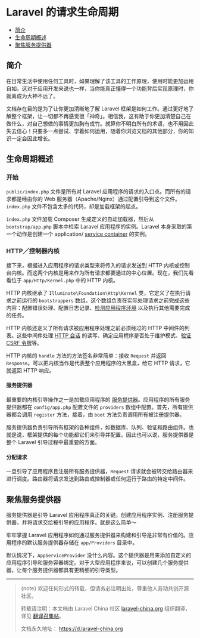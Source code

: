 # Laravel 的请求生命周期

- [简介](#introduction)
- [生命周期概述](#lifecycle-overview)
- [聚焦服务提供器](#focus-on-service-providers)

<a name="introduction"></a>
## 简介

在日常生活中使用任何工具时，如果理解了该工具的工作原理，使用时能更加运用自如。这对于应用开发来说也一样，当你能真正懂得一个功能背后实现原理时，你就离成为大神不远了。

文档存在目的是为了让你更加清晰地了解 Laravel 框架是如何工作。通过更好地了解整个框架，让一切都不再感觉很「神奇」。相信我，这有助于你更加清楚自己在做什么，对自己想做的事情更加胸有成竹。就算你不明白所有的术语，也不用因此失去信心！只要多一点尝试、学着如何运用，随着你浏览文档的其他部分，你的知识一定会因此增长。

<a name="lifecycle-overview"></a>
## 生命周期概述

### 开始

`public/index.php` 文件是所有对 Laravel 应用程序的请求的入口点。而所有的请求都是经由你的 Web 服务器（Apache/Nginx）通过配置引导到这个文件。`index.php` 文件不包含太多的代码，却是加载框架的起点。

`index.php` 文件加载 Composer 生成定义的自动加载器，然后从 `bootstrap/app.php` 脚本中检索 Laravel 应用程序的实例。Laravel 本身采取的第一个动作是创建一个 application/ [service container](/docs/{{version}}/container) 的实例。

### HTTP／控制器内核

接下来，根据进入应用程序的请求类型来将传入的请求发送到 HTTP 内核或控制台内核。而这两个内核是用来作为所有请求都要通过的中心位置。现在，我们先看看位于 `app/Http/Kernel.php` 中的 HTTP 内核。

HTTP 内核继承了 `Illuminate\Foundation\Http\Kernel` 类，它定义了在执行请求之前运行的 `bootstrappers` 数组。这个数组负责在实际处理请求之前完成这些内容：配置错误处理、配置日志记录、[检测应用程序环境](/docs/{{version}}/configuration#environment-configuration) 以及执行其他需要完成的任务。

HTTP 内核还定义了所有请求被应用程序处理之前必须经过的 HTTP 中间件的列表。这些中间件处理 [HTTP 会话](/docs/{{version}}/session) 的读写、确定应用程序是否处于维护模式、[验证 CSRF 令牌](/docs/{{version}}/csrf)等。

HTTP 内核的 `handle` 方法的方法签名非常简单：接收 `Request` 并返回 `Response`。可以把内核当作是代表整个应用程序的大黑盒，给它 HTTP 请求，它就返回 HTTP 响应。

#### 服务提供器

最重要的内核引导操作之一是加载应用程序的 [服务提供器](/docs/{{version}}/providers)。应用程序的所有服务提供器都在 `config/app.php` 配置文件的 `providers` 数组中配置。首先，所有提供器都会调用 `register` 方法，接着，由 `boot` 方法负责调用所有被注册提供器。

服务提供器负责引导所有框架的各种组件，如数据库、队列、验证和路由组件。也就是说，框架提供的每个功能都它们来引导并配置。因此也可以说，服务提供器是整个 Laravel 引导过程中最重要的方面。

#### 分配请求

一旦引导了应用程序且注册所有服务提供器，`Request` 请求就会被转交给路由器来进行调度。路由器将请求发送到路由或控制器或任何运行于路由的特定中间件。

<a name="focus-on-service-providers"></a>
## 聚焦服务提供器

服务提供器是引导 Laravel 应用程序真正的关键。创建应用程序实例、注册服务提供器，并将请求交给被引导的应用程序。就是这么简单～

牢牢掌握 Laravel 应用程序如何通过服务提供器来构建和引导是非常有价值的。应用程序的默认服务提供器存储在 `app/Providers` 目录中。

默认情况下，`AppServiceProvider` 没什么内容。这个提供器是用来添加自定义的应用程序引导和服务容器绑定。对于大型应用程序来说，可以创建几个服务提供器，让每个服务提供器都具有更精细的引导类型。

---

> {note} 欢迎任何形式的转载，但请务必注明出处，尊重他人劳动共创开源社区。
>
> 转载请注明：本文档由 Laravel China 社区 [laravel-china.org](https://laravel-china.org) 组织翻译，详见 [翻译召集帖](https://learnku.com/laravel/t/5756/laravel-55-document-translation-call-come-and-join-the-translation)。
>
> 文档永久地址： https://d.laravel-china.org
